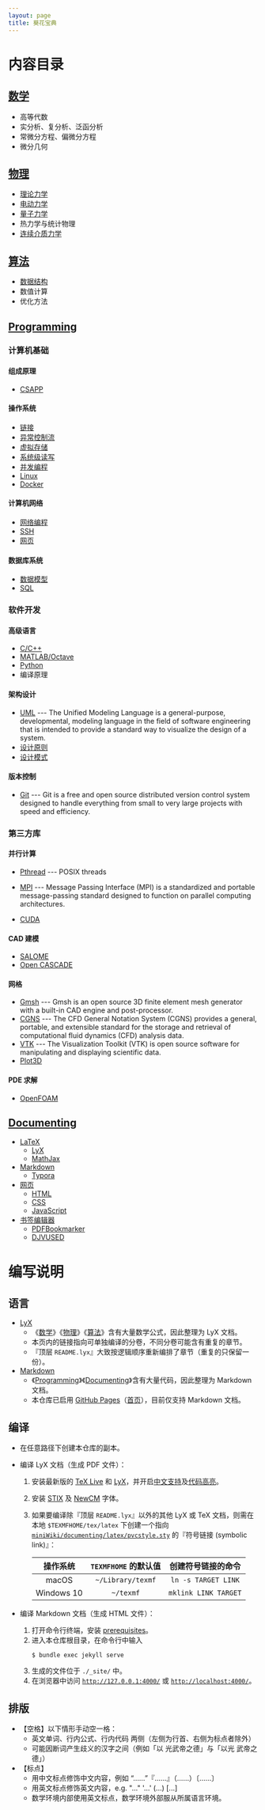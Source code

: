 ```yaml
---
layout: page
title: 葵花宝典
---
```


# 内容目录

## [数学](./mathematics/README.md)

- 高等代数
- 实分析、复分析、泛函分析
- 常微分方程、偏微分方程
- 微分几何

## [物理](./physics/README.md)

- [理论力学](./physics/classical/README.md)
- [电动力学](./physics/maxwell/README.md)
- [量子力学](./physics/quantum/README.md)
- 热力学与统计物理
- [连续介质力学](./physics/continuum/README.md)

## [算法](./algorithms/README.md)

- [数据结构](./algorithms/data_structures/README.md)
- 数值计算
- 优化方法

## [Programming](./programming/README.md)

### 计算机基础

#### 组成原理

- [CSAPP](./programming/csapp.md)

#### 操作系统

- [链接](./programming/csapp/7_linking.md)
- [异常控制流](./programming/csapp/8_exceptional_control_flow.md)
- [虚拟存储](./programming/9_virtual_memory.md)
- [系统级读写](./programming/10_system_level_io.md)
- [并发编程](./programming/12_concurrent_programming.md)
- [Linux](./programming/linux.md)
- [Docker](./programming/docker.md)

#### 计算机网络

- [网络编程](./programming/csapp/11_network_programming.md)
- [SSH](./programming/linux/ssh.md)
- [网页](./documenting/web/README.md)

#### 数据库系统

- [数据模型](./programming/database/data_models.md)
- [SQL](./programming/database/sql.md)

### 软件开发

#### 高级语言

- [C/C++](./programming/languages/cpp/README.md)
- [MATLAB/Octave](./programming/languages/octave.md)
- [Python](./programming/languages/python.md)
- 编译原理

#### 架构设计

- [UML](./programming/design/uml/README.md) --- The Unified Modeling Language is a general-purpose, developmental, modeling language in the field of software engineering that is intended to provide a standard way to visualize the design of a system.
- [设计原则](./programming/design/principles/README.md)
- [设计模式](./programming/design/patterns/README.md)

#### 版本控制

- [Git](./programming/git.md) --- Git is a free and open source distributed version control system designed to handle everything from small to very large projects with speed and efficiency.

### 第三方库

#### 并行计算

- [Pthread](./programming/csapp/12_concurrent_programming.md#parallel) --- POSIX threads

- [MPI](./programming/mpi.md) --- Message Passing Interface (MPI) is a standardized and portable message-passing standard designed to function on parallel computing architectures.

- [CUDA](./programming/cuda.md)

#### CAD 建模

- [SALOME](www.salome-platform.org)
- [Open CASCADE](https://www.opencascade.com)

#### 网格

- [Gmsh](./programming/mesh/gmsh.md) --- Gmsh is an open source 3D finite element mesh generator with a built-in CAD engine and post-processor.
- [CGNS](./programming/mesh/cgns.md) --- The CFD General Notation System (CGNS) provides a general, portable, and extensible standard for the storage and retrieval of computational fluid dynamics (CFD) analysis data.
- [VTK](./programming/mesh/vtk.md) --- The Visualization Toolkit (VTK) is open source software for manipulating and displaying scientific data.
- [Plot3D](./programming/mesh/plot3d.md)

#### PDE 求解

- [OpenFOAM](./programming/openfoam.md)

## [Documenting](./documenting/README.md)
- [LaTeX](./documenting/latex/README.md)
  - [LyX](./documenting/latex/README.md#LyX)
  - [MathJax](./documenting/latex/README.md#MathJax)
- [Markdown](./documenting/markdown.md)
  - [Typora](./documenting/markdown.md#Typora)
- [网页](./documenting/web/README.md)
  - [HTML](./documenting/web/html.md)
  - [CSS](./documenting/web/css.md)
  - [JavaScript](./documenting/web/javascript.md)
- [书签编辑器](./documenting/bookmark)
  - [PDFBookmarker](./documenting/bookmark.md#PDFBookmarker)
  - [DJVUSED](./documenting/bookmark.md#DJVUSED)

# 编写说明

## 语言
- [LyX](./documenting/latex/README.md#LyX)
  - 《[数学](#数学)》《[物理](#物理)》《[算法](#算法)》含有大量数学公式，因此整理为 LyX 文档。
  - 本页内的链接指向可单独编译的分卷，不同分卷可能含有重复的章节。
  - 『顶层 `README.lyx`』大致按逻辑顺序重新编排了章节（重复的只保留一份）。
- [Markdown](./documenting/markdown.md)
  - 《[Programming](#Programming)》《[Documenting](#Documenting)》含有大量代码，因此整理为 Markdown 文档。
  - 本仓库已启用 [GitHub Pages](https://docs.github.com/en/github/working-with-github-pages)（[首页](https://pvcstillingradschool.github.io/miniWiki/)），目前仅支持 Markdown 文档。

## 编译

- 在任意路径下创建本仓库的副本。
- 编译 LyX 文档（生成 PDF 文件）：
  1. 安装最新版的 [TeX Live](./documenting/latex/README.md#TeX-Live) 和 [LyX](./documenting/latex/README.md#LyX)，并开启[中文支持](./documenting/latex/README.md#LyX-中文支持)及[代码高亮](./documenting/latex/README.md#LyX-代码高亮)。
  1. 安装 [STIX](https://github.com/stipub/stixfonts) 及 [NewCM](https://ctan.org/tex-archive/fonts/newcomputermodern) 字体。
  1. 如果要编译除『顶层 `README.lyx`』以外的其他 LyX 或 TeX 文档，则需在本地 `$TEXMFHOME/tex/latex` 下创建一个指向 [`miniWiki/documenting/latex/pvcstyle.sty`](./documenting/latex/pvcstyle.sty) 的『符号链接 (symbolic link)』：
    
     |  操作系统  | `TEXMFHOME` 的默认值 |  创建符号链接的命令  |
     | :--------: | :------------------: | :------------------: |
     |   macOS    |  `~/Library/texmf`   | `ln -s TARGET LINK`  |
     | Windows 10 |      `~/texmf`       | `mklink LINK TARGET` |

- 编译 Markdown 文档（生成 HTML 文件）：
  1. 打开命令行终端，安装 [prerequisites](https://help.github.com/en/github/working-with-github-pages/testing-your-github-pages-site-locally-with-jekyll#prerequisites)。
  1. 进入本仓库根目录，在命令行中输入
     ```shell
     $ bundle exec jekyll serve
     ```
  1. 生成的文件位于 `./_site/` 中。
  1. 在浏览器中访问 [`http://127.0.0.1:4000/`](http://127.0.0.1:4000/) 或 [`http://localhost:4000/`](http://localhost:4000/)。

## 排版

- 【空格】以下情形手动空一格：
  - 英文单词、行内公式、行内代码 两侧（左侧为行首、右侧为标点者除外）
  - 可能因断词产生歧义的汉字之间（例如「以 光武帝之德」与「以光 武帝之德」）
- 【标点】
  - 用中文标点修饰中文内容，例如 “……”『……』（……）〔……〕
  - 用英文标点修饰英文内容，e.g. "..." '...' (...) [...]
  - 数学环境内部使用英文标点，数学环境外部服从所属语言环境。
